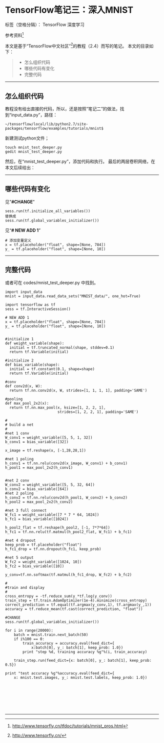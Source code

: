 ﻿# TensorFlow笔记三：深入MNIST

标签（空格分隔）： TensorFlow 深度学习

参考资料[^2.4深入MNIST]

本文是基于“TensorFlow中文社区”[^中文社区]的教程（2.4）而写的笔记。
本文的目录如下：
> * 怎么组织代码
> * 哪些代码有变化
> * 完整代码

---
## 怎么组织代码
教程没有给出直接的代码，所以，还是按照“笔记二”的做法，找到“input_data.py”，路径：
```
~/tensorflow/local/lib/python2.7/site-packages/tensorflow/examples/tutorials/mnist$ 
```
新建测试python文件；
```
touch mnist_test_deeper.py
gedit mnist_test_deeper.py
```
然后，在“mnist_test_deeper.py”，添加代码和执行。
最后的两层卷积网络，在本文后续给出：

---
## 哪些代码有变化
见"**#CHANGE**"
```
sess.run(tf.initialize_all_variables())
替换成
sess.run(tf.global_variables_initializer())
```

见“**# NEW ADD 1**”
```
# 添加变量定义
x = tf.placeholder("float", shape=[None, 784])
y_ = tf.placeholder("float", shape=[None, 10])
```
---
## 完整代码
或者可在 codes/mnist_test_deeper.py 中找到。

```
import input_data
mnist = input_data.read_data_sets("MNIST_data/", one_hot=True)

import tensorflow as tf
sess = tf.InteractiveSession()

# NEW ADD 1
x = tf.placeholder("float", shape=[None, 784])
y_ = tf.placeholder("float", shape=[None, 10])


#initialize 1
def weight_variable(shape):
  initial = tf.truncated_normal(shape, stddev=0.1)
  return tf.Variable(initial)

#initialize 2
def bias_variable(shape):
  initial = tf.constant(0.1, shape=shape)
  return tf.Variable(initial)

#conv
def conv2d(x, W):
  return tf.nn.conv2d(x, W, strides=[1, 1, 1, 1], padding='SAME')

#pooling
def max_pool_2x2(x):
  return tf.nn.max_pool(x, ksize=[1, 2, 2, 1],
                        strides=[1, 2, 2, 1], padding='SAME')

#
# build a net
#
#net 1 conv
W_conv1 = weight_variable([5, 5, 1, 32])
b_conv1 = bias_variable([32])

x_image = tf.reshape(x, [-1,28,28,1])

#net 1 poling
h_conv1 = tf.nn.relu(conv2d(x_image, W_conv1) + b_conv1)
h_pool1 = max_pool_2x2(h_conv1)


#net 2 conv
W_conv2 = weight_variable([5, 5, 32, 64])
b_conv2 = bias_variable([64])
#net 2 poling
h_conv2 = tf.nn.relu(conv2d(h_pool1, W_conv2) + b_conv2)
h_pool2 = max_pool_2x2(h_conv2)

#net 3 full connect
W_fc1 = weight_variable([7 * 7 * 64, 1024])
b_fc1 = bias_variable([1024])

h_pool2_flat = tf.reshape(h_pool2, [-1, 7*7*64])
h_fc1 = tf.nn.relu(tf.matmul(h_pool2_flat, W_fc1) + b_fc1)

#net 4 dropout
keep_prob = tf.placeholder("float")
h_fc1_drop = tf.nn.dropout(h_fc1, keep_prob)

#net 5 output
W_fc2 = weight_variable([1024, 10])
b_fc2 = bias_variable([10])

y_conv=tf.nn.softmax(tf.matmul(h_fc1_drop, W_fc2) + b_fc2)

#
#train and display
#
cross_entropy = -tf.reduce_sum(y_*tf.log(y_conv))
train_step = tf.train.AdamOptimizer(1e-4).minimize(cross_entropy)
correct_prediction = tf.equal(tf.argmax(y_conv,1), tf.argmax(y_,1))
accuracy = tf.reduce_mean(tf.cast(correct_prediction, "float"))

#CHANGE
sess.run(tf.global_variables_initializer())

for i in range(20000):
	batch = mnist.train.next_batch(50)
	if i%100 == 0:
		train_accuracy = accuracy.eval(feed_dict={
        	x:batch[0], y_: batch[1], keep_prob: 1.0})
    	print "step %d, training accuracy %g"%(i, train_accuracy)

	train_step.run(feed_dict={x: batch[0], y_: batch[1], keep_prob: 0.5})

print "test accuracy %g"%accuracy.eval(feed_dict={
    x: mnist.test.images, y_: mnist.test.labels, keep_prob: 1.0})








```

---
[^中文社区]:http://www.tensorfly.cn/

[^2.4深入MNIST]: http://www.tensorfly.cn/tfdoc/tutorials/mnist_pros.html









